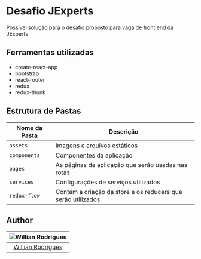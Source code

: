 # Desafio JExperts

Possível solução para o desafio proposto para vaga de front end da JExperts 

## Ferramentas utilizadas

- create-react-app
- bootstrap
- react-router
- redux
- redux-thunk

## Estrutura de Pastas

| Nome da Pasta  | Descrição                                                     |
| -------------- | ------------------------------------------------------------- |
| `assets`       | Imagens e arquivos estáticos                                  |
| `components`   | Componentes da aplicação                                      |
| `pages`        | As páginas da aplicação que serão usadas nas rotas            |
| `services`     | Configurações de serviços utilizados                          |
| `redux-flow`   | Contém a criação da store e os reducers que serão utilizados  |

## Author

| ![Willian Rodrigues](https://avatars1.githubusercontent.com/u/28413303?v=3&s=150)|
|:---------------------:|
|  [Willian Rodrigues](https://github.com/willianrssi/)   |
